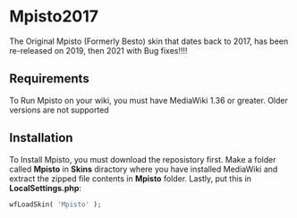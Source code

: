 # Mpisto2017
The Original Mpisto (Formerly Besto) skin that dates back to 2017, has been re-released on 2019, then 2021 with Bug fixes!!!!
## Requirements
To Run Mpisto on your wiki, you must have MediaWiki 1.36 or greater. Older versions are not supported
## Installation
To Install Mpisto, you must download the reposistory first. Make a folder called **Mpisto** in **Skins** diractory where you have installed MediaWiki and extract the zipped file contents in **Mpisto** folder.  Lastly, put this in **LocalSettings.php**:
```php
wfLoadSkin( 'Mpisto' );
```
